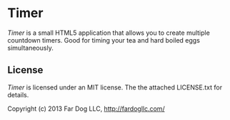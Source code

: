 Timer
=====

*Timer* is a small HTML5 application that allows you to create multiple 
countdown timers. Good for timing your tea and hard boiled eggs simultaneously.

License
-------

*Timer* is licensed under an MIT license. The the attached LICENSE.txt for 
details.

Copyright (c) 2013 Far Dog LLC, http://fardogllc.com/
